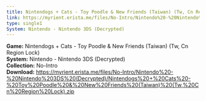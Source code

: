 ```yaml
---
title: Nintendogs + Cats - Toy Poodle & New Friends (Taiwan) (Tw, Cn Region Lock)
link: https://myrient.erista.me/files/No-Intro/Nintendo%20-%20Nintendo%203DS%20(Decrypted)/Nintendogs%20+%20Cats%20-%20Toy%20Poodle%20&%20New%20Friends%20(Taiwan)%20(Tw,%20Cn%20Region%20Lock).zip
type: single1
System: Nintendo - Nintendo 3DS (Decrypted)
---
```

<b>Game:</b> Nintendogs + Cats - Toy Poodle & New Friends (Taiwan) (Tw, Cn Region Lock)<br>
<b>System:</b> Nintendo - Nintendo 3DS (Decrypted)<br>
<b>Collection:</b> No-Intro<br>
<b>Download:</b> https://myrient.erista.me/files/No-Intro/Nintendo%20-%20Nintendo%203DS%20(Decrypted)/Nintendogs%20+%20Cats%20-%20Toy%20Poodle%20&%20New%20Friends%20(Taiwan)%20(Tw,%20Cn%20Region%20Lock).zip